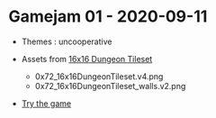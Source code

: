 # Gamejam 01 - 2020-09-11

* Themes : uncooperative

* Assets from [16x16 Dungeon Tileset](https://0x72.itch.io/16x16-dungeon-tileset)
  * 0x72_16x16DungeonTileset.v4.png
  * 0x72_16x16DungeonTileset_walls.v2.png

* [Try the game](https://christphe.itch.io/fantastic-diet)
